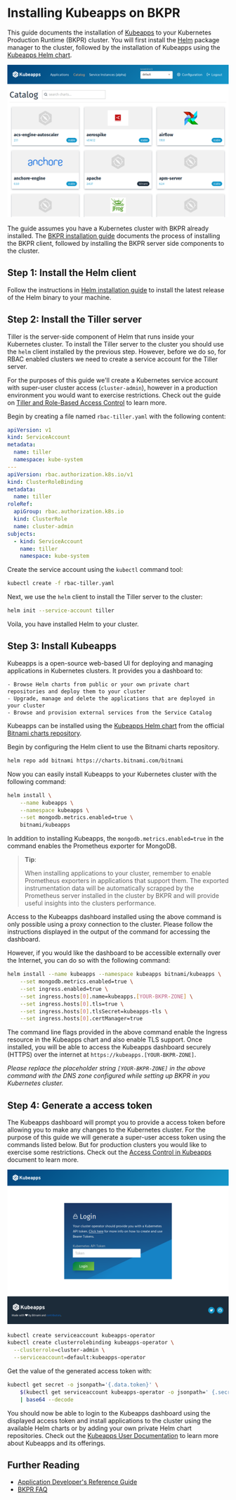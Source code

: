 # Installing Kubeapps on BKPR

This guide documents the installation of [Kubeapps](https://kubeapps.com/) to your Kubernetes Production Runtime (BKPR) cluster. You will first install the [Helm](https://www.helm.sh/) package manager to the cluster, followed by the installation of Kubeapps using the [Kubeapps Helm chart](https://hub.kubeapps.com/charts/bitnami/kubeapps).

![Kubeapps Application Catalog](images/kubeapps-app-catalog.png)

The guide assumes you have a Kubernetes cluster with BKPR already installed. The [BKPR installation guide](install.md) documents the process of installing the BKPR client, followed by installing the BKPR server side components to the cluster.

## Step 1: Install the Helm client

Follow the instructions in [Helm installation guide](https://docs.helm.sh/using_helm/#installing-the-helm-client) to install the latest release of the Helm binary to your machine.

## Step 2: Install the Tiller server

Tiller is the server-side component of Helm that runs inside your Kubernetes cluster. To install the Tiller server to the cluster you should use the `helm` client installed by the previous step. However, before we do so, for RBAC enabled clusters we need to create a service account for the Tiller server.

For the purposes of this guide we'll create a Kubernetes service account with super-user cluster access (`cluster-admin`), however in a production environment you would want to exercise restrictions. Check out the guide on [Tiller and Role-Based Access Control](https://github.com/helm/helm/blob/master/docs/rbac.md) to learn more.

Begin by creating a file named `rbac-tiller.yaml` with the following content:

```yaml
apiVersion: v1
kind: ServiceAccount
metadata:
  name: tiller
  namespace: kube-system
---
apiVersion: rbac.authorization.k8s.io/v1
kind: ClusterRoleBinding
metadata:
  name: tiller
roleRef:
  apiGroup: rbac.authorization.k8s.io
  kind: ClusterRole
  name: cluster-admin
subjects:
  - kind: ServiceAccount
    name: tiller
    namespace: kube-system
```

Create the service account using the `kubectl` command tool:

```bash
kubectl create -f rbac-tiller.yaml
```

Next, we use the `helm` client to install the Tiller server to the cluster:

```bash
helm init --service-account tiller
```

Voila, you have installed Helm to your cluster.

## Step 3: Install Kubeapps

Kubeapps is a open-source web-based UI for deploying and managing applications in Kubernetes clusters. It provides you a dashboard to:

    - Browse Helm charts from public or your own private chart repositories and deploy them to your cluster
    - Upgrade, manage and delete the applications that are deployed in your cluster
    - Browse and provision external services from the Service Catalog

Kubeapps can be installed using the [Kubeapps Helm chart](https://hub.kubeapps.com/charts/bitnami/kubeapps) from the official [Bitnami charts repository](https://github.com/bitnami/charts).

Begin by configuring the Helm client to use the Bitnami charts repository.

```bash
helm repo add bitnami https://charts.bitnami.com/bitnami
```

Now you can easily install Kubeapps to your Kubernetes cluster with the following command:

```bash
helm install \
    --name kubeapps \
    --namespace kubeapps \
    --set mongodb.metrics.enabled=true \
    bitnami/kubeapps
```

In addition to installing Kubeapps, the `mongodb.metrics.enabled=true` in the command enables the Prometheus exporter for MongoDB.

> **Tip**:
>
> When installing applications to your cluster, remember to enable Prometheus exporters in applications that support them. The exported instrumentation data will be automatically scrapped by the Prometheus server installed in the cluster by BKPR and will provide useful insights into the clusters performance.

Access to the Kubeapps dashboard installed using the above command is only possible using a proxy connection to the cluster. Please follow the instructions displayed in the output of the command for accessing the dashboard.

However, if you would like the dashboard to be accessible externally over the Internet, you can do so with the following command:

```bash
helm install --name kubeapps --namespace kubeapps bitnami/kubeapps \
    --set mongodb.metrics.enabled=true \
    --set ingress.enabled=true \
    --set ingress.hosts[0].name=kubeapps.[YOUR-BKPR-ZONE] \
    --set ingress.hosts[0].tls=true \
    --set ingress.hosts[0].tlsSecret=kubeapps-tls \
    --set ingress.hosts[0].certManager=true
```

The command line flags provided in the above command enable the Ingress resource in the Kubeapps chart and also enable TLS support. Once installed, you will be able to access the Kubeapps dashboard securely (HTTPS) over the internet at `https://kubeapps.[YOUR-BKPR-ZONE]`.

_Please replace the placeholder string `[YOUR-BKPR-ZONE]` in the above command with the DNS zone configured while setting up BKPR in you Kubernetes cluster._

## Step 4: Generate a access token

The Kubeapps dashboard will prompt you to provide a access token before allowing you to make any changes to the Kubernetes cluster. For the purpose of this guide we will generate a super-user access token using the commands listed below. But for production clusters you would like to exercise some restrictions. Check out the [Access Control in Kubeapps](https://github.com/kubeapps/kubeapps/blob/master/docs/user/access-control.md) document to learn more.

![Kubeapps Login](images/kubeapps-login.png)

```bash
kubectl create serviceaccount kubeapps-operator
kubectl create clusterrolebinding kubeapps-operator \
  --clusterrole=cluster-admin \
  --serviceaccount=default:kubeapps-operator
```

Get the value of the generated access token with:

```bash
kubectl get secret -o jsonpath='{.data.token}' \
    $(kubectl get serviceaccount kubeapps-operator -o jsonpath=' {.secrets[].name}') \
    | base64 --decode
```

You should now be able to login to the Kubeapps dashboard using the displayed access token and install applications to the cluster using the available Helm charts or by adding your own private Helm chart repositories. Check out the [Kubeapps User Documentation](https://github.com/kubeapps/kubeapps/tree/master/docs/user) to learn more about Kubeapps and its offerings.

## Further Reading

- [Application Developer's Reference Guide](application-developers-reference-guide.md)
- [BKPR FAQ](FAQ.md)
